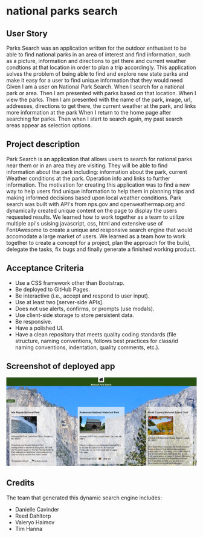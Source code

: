 # national parks search

## User Story

Parks Search was an application written for the outdoor
enthusiast to be able to find national parks in an area of interest and find information, such as a picture, information
and directions to get there and current weather condtions at that location in order to plan a trip accordingly.
This application solves the problem of being able to find and explore new state parks and
make it easy for a user to find unique information that they would need
Given I am a user on National Park Search.
When I search for a national park or area.
Then I am presented with parks based on that location.
When I view the parks.
Then I am presented with the name of the park, image, url, addresses, directions to get there, the current weather at the park, and links more information at the park
When I return to the home page after searching for parks.
Then when I start to search again, my past search areas appear as selection options.

## Project description

Park Search is an application that allows users to search for national parks near them or in an area they are visiting. They will be able to find information about the park including:
information about the park,
current Weather conditions at the park.
Operation info and links to further information.
The motivation for creating this application was to find a new way to help users find unique information to help them in planning trips and making informed decisions based upon local weather conditions.
Park search was built with API's from nps.gov and openweathermap.org and dynamically
created unique content on the page to display the users requested results. We learned how to work together as a team to utilize multiple api's usising javascript, css, html and extensive use of FontAwesome to create a unique and responsive search engine that would accomodate a large market of users. We learned as a team how to work together to create a concept for a project, plan the approach for the build, delegate the tasks, fix bugs and finally generate a finished working product.

## Acceptance Criteria

- Use a CSS framework other than Bootstrap.
- Be deployed to GitHub Pages.
- Be interactive (i.e., accept and respond to user input).
- Use at least two [server-side APIs].
- Does not use alerts, confirms, or prompts (use modals).
- Use client-side storage to store persistent data.
- Be responsive.
- Have a polished UI.
- Have a clean repository that meets quality coding standards (file structure, naming conventions, follows best practices for class/id naming conventions, indentation, quality comments, etc.).

## Screenshot of deployed app

<img src="assets\images\park search  2022-10-03 172433.png" alt="screenshot of deployed application">

## Credits

The team that generated this dynamic search engine includes:

- Danielle Cavinder
- Reed Dahltorp
- Valeryo Haimov
- Tim Hanna
